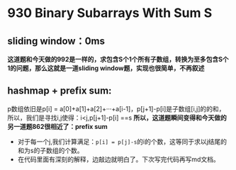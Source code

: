 # 930 Binary Subarrays With Sum S

## sliding window：0ms
**这道题和今天做的992是一样的，求包含S个1个所有子数组，转换为至多包含S个1的问题，那么这就是一道sliding window题，实现也很简单，不再叙述**

## hashmap + prefix sum:
p数组依旧是p[i] = a[0]+a[1]+a[2]+···+a[i-1]，p[j+1]-p[i]是子数组[i,j]的的和，所以，我们是寻找i,j使得：i<j,p[j+1]-p[i] ==s
**所以，这道题瞬间变得和今天做的另一道题862很相近了：prefix sum**
* 对于每一个j,我们计算满足：```p[i] = p[j]-s```的i的个数，这等同于求以j结尾的和为s的子数组的个数。
* 在代码里面有深刻的解释，边敲边就明白了。下次写完代码再写md文档。
